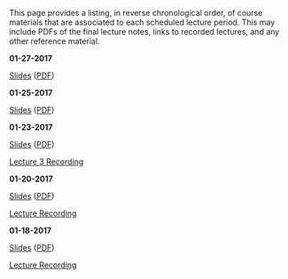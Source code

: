 <!--
.. title: Course Materials
.. slug: index
.. date: 2017-01-17 08:00:00 UTC-05:00
-->

This page provides a listing, in reverse chronological order, of course materials that are associated to each scheduled lecture period.  This may include PDFs of the final lecture notes, links to recorded lectures, and any other reference material.

<!--

**05-16-2017**

[Final Solution](/files/final_solution.pdf)

**05-02-2017**

<a href="//www.youtube.com/playlist?list=PL7Wioa6YOlZEQa9JF2h-jBjliZ3aBSGbH" target="_blank">Lecture 35 Recording</a>


**04-29-2017**

<a href="//www.youtube.com/playlist?list=PL7Wioa6YOlZGfjjtXYaOTGNIOWnElfwvD" target="_blank">Lecture 34 Recording</a>


**04-27-2017**

[Lecture 33 Notes](/files/04-27-2017.pdf)

<a href="//www.youtube.com/playlist?list=PL7Wioa6YOlZGU9bDaea1WqAsACZzggIhY" target="_blank">Lecture 33 Recording</a>


**04-25-2017**

[Lecture 32 Notes](/files/04-25-2017.pdf)

<a href="//www.youtube.com/playlist?list=PL7Wioa6YOlZGU9bDaea1WqAsACZzggIhY" target="_blank">Lecture 32 Recording</a>


**04-22-2017**

[Lecture 31 Notes](/files/04-22-2017.pdf)

<a href="//www.youtube.com/playlist?list=PL7Wioa6YOlZFb4riMyCXc36C76yehM7mO" target="_blank">Lecture 31 Recording</a>


**04-20-2017**

[Lecture 30 Notes](/files/04-20-2017.pdf)

<a href="//www.youtube.com/playlist?list=PL7Wioa6YOlZF3Yst4GsYBf2sJEQsyRRpe" target="_blank">Lecture 30 Recording</a>


**04-15-2017**

[Lecture 29 Notes](/files/04-15-2017.pdf)

<a href="//www.youtube.com/playlist?list=PL7Wioa6YOlZHD0U14ole1Ng9Aru77BqVD" target="_blank">Lecture 29 Recording</a>


**04-13-2017**

[Lecture 28 Notes](/files/04-13-2017.pdf)

<a href="//www.youtube.com/playlist?list=PL7Wioa6YOlZGF9N2OwA9KcAIe_M583ELe" target="_blank">Lecture 28 Recording</a>


**04-11-2017**

[Lecture 27 Notes](/files/04-11-2017.pdf)

<a href="//www.youtube.com/playlist?list=PL7Wioa6YOlZGjAjsnTFez6f6GPMhN-EeP" target="_blank">Lecture 27 Recording</a>


**04-08-2017**

<a href="http://johnfoster.pge.utexas.edu/PGE334-ResGeomechanics/slides/Lecture26.slides.html" target="_blank">Lecture 26 Slides</a> (<a href="http://johnfoster.pge.utexas.edu/PGE334-ResGeomechanics/slides/Lecture26.slides.pdf" target="_blank">PDF</a>)

<a href="//www.youtube.com/playlist?list=PL7Wioa6YOlZFEIkL98ezbkoIwgg17j6gP" target="_blank">Lecture 26 Recording</a>


**04-06-2017**

<a href="http://johnfoster.pge.utexas.edu/PGE334-ResGeomechanics/slides/Lecture25.slides.html" target="_blank">Lecture 25 Slides</a> (<a href="http://johnfoster.pge.utexas.edu/PGE334-ResGeomechanics/slides/Lecture21.slides.pdf" target="_blank">PDF</a>)

<a href="//www.youtube.com/playlist?list=PL7Wioa6YOlZE94tDa6WHIeWNEmJlPamp4" target="_blank">Lecture 25 Recording</a>



**04-04-2017**

<a href="http://johnfoster.pge.utexas.edu/PGE334-ResGeomechanics/slides/Lecture24.slides.html" target="_blank">Lecture 24 Slides</a> (<a href="http://johnfoster.pge.utexas.edu/PGE334-ResGeomechanics/slides/Lecture21.slides.pdf" target="_blank">PDF</a>)

<a href="//www.youtube.com/playlist?list=PL7Wioa6YOlZE94tDa6WHIeWNEmJlPamp4" target="_blank">Lecture 24 Recording</a>

[Midterm 2 Solution](/files/midterm2_solution.pdf)



**03-31-2017**

<a href="http://nbviewer.ipython.org/github/johntfoster/PGE334-ResGeomechanics/blob/gh-pages/files/assignment3-2017_solution.ipynb" target="_blank">Homework Assignment 3 Solution</a>

<a href="http://nbviewer.ipython.org/github/johntfoster/PGE334-ResGeomechanics/blob/gh-pages/files/assignment4_solution.ipynb" target="_blank">Homework Assignment 4 Solution</a>


**03-28-2017**

<a href="http://johnfoster.pge.utexas.edu/PGE334-ResGeomechanics/slides/Lecture23.slides.html" target="_blank">Lecture 23 Slides</a> (<a href="http://johnfoster.pge.utexas.edu/PGE334-ResGeomechanics/slides/Lecture21.slides.pdf" target="_blank">PDF</a>)

<a href="//www.youtube.com/playlist?list=PL7Wioa6YOlZFJDGGA9bQVxx7zA9gih6cZ" target="_blank">Lecture 23 Recording</a>


**03-25-2017**

<a href="http://johnfoster.pge.utexas.edu/PGE334-ResGeomechanics/slides/Lecture22.slides.html" target="_blank">Lecture 22 Slides</a> (<a href="http://johnfoster.pge.utexas.edu/PGE334-ResGeomechanics/slides/Lecture21.slides.pdf" target="_blank">PDF</a>)

<a href="//www.youtube.com/playlist?list=PL7Wioa6YOlZG6oLS-f8atmoR0-lKgiEhu" target="_blank">Lecture 22 Recording</a>


**03-23-2017**

<a href="http://johnfoster.pge.utexas.edu/PGE334-ResGeomechanics/slides/Lecture21.slides.html" target="_blank">Lecture 21 Slides</a> (<a href="http://johnfoster.pge.utexas.edu/PGE334-ResGeomechanics/slides/Lecture21.slides.pdf" target="_blank">PDF</a>)

<a href="//www.youtube.com/playlist?list=PL7Wioa6YOlZGcFd7NY_iHh_-Tmiuzd3_V" target="_blank">Lecture 21 Recording</a>

[Homework Assignment 4](/files/assignment4.pdf) (Due 03-28-2017)


**03-21-2017**

<a href="http://johnfoster.pge.utexas.edu/PGE334-ResGeomechanics/slides/Lecture20.slides.html" target="_blank">Lecture 20 Slides</a> (<a href="http://johnfoster.pge.utexas.edu/PGE334-ResGeomechanics/slides/Lecture20.slides.pdf" target="_blank">PDF</a>)

<a href="//www.youtube.com/playlist?list=PL7Wioa6YOlZFfq4okMc6ITN3Hv4j4fWn7" target="_blank">Lecture 20 Recording</a>


**03-09-2017**

<a href="http://johnfoster.pge.utexas.edu/PGE334-ResGeomechanics/slides/Lecture19.slides.html" target="_blank">Lecture 19 Slides</a> (<a href="http://johnfoster.pge.utexas.edu/PGE334-ResGeomechanics/slides/Lecture19.slides.pdf" target="_blank">PDF</a>)

<a href="//www.youtube.com/playlist?list=PL7Wioa6YOlZEPtmiQXMA39znvp_Om5Sxr" target="_blank">Lecture 19 Recording</a>


**03-07-2017**

<a href="http://johnfoster.pge.utexas.edu/PGE334-ResGeomechanics/slides/Lecture18.slides.html" target="_blank">Lecture 18 Slides</a> (<a href="http://johnfoster.pge.utexas.edu/PGE334-ResGeomechanics/slides/Lecture18.slides.pdf" target="_blank">PDF</a>)

<a href="//www.youtube.com/playlist?list=PL7Wioa6YOlZF2d_LORKjRQV5ROGbHXpKN" target="_blank">Lecture 18 Recording</a>


**03-02-2017**

[Homework Assignment 3](/files/assignment3.pdf) (Due 03-11-2017)

<a href="http://johnfoster.pge.utexas.edu/PGE334-ResGeomechanics/slides/Lecture17.slides.html" target="_blank">Lecture 17 Slides</a> (<a href="http://johnfoster.pge.utexas.edu/PGE334-ResGeomechanics/slides/Lecture17.slides.pdf" target="_blank">PDF</a>)


<a href="//www.youtube.com/playlist?list=PL7Wioa6YOlZHmqfgCpIvRtHxvv4sRxYo8" target="_blank">Lecture 17 Recording</a>


**02-29-2017**

<a href="http://johnfoster.pge.utexas.edu/PGE334-ResGeomechanics/slides/Lecture16.slides.html" target="_blank">Lecture 16 Slides</a> (<a href="http://johnfoster.pge.utexas.edu/PGE334-ResGeomechanics/slides/Lecture16.slides.pdf" target="_blank">PDF</a>)


<a href="//www.youtube.com/playlist?list=PL7Wioa6YOlZETuEjsH_irUOWo5MVhRtdi" target="_blank">Lecture 16 Recording</a>


**02-26-2017**

<a href="http://johnfoster.pge.utexas.edu/PGE334-ResGeomechanics/slides/Lecture15.slides.html" target="_blank">Lecture 15 Slides</a> (<a href="http://johnfoster.pge.utexas.edu/PGE334-ResGeomechanics/slides/Lecture15.slides.pdf" target="_blank">PDF</a>)


<a href="//www.youtube.com/playlist?list=PL7Wioa6YOlZFxhnkMGlhMrQXbuZuLuqjj" target="_blank">Lecture 15 Recording</a>


**02-24-2017**

<a href="http://johnfoster.pge.utexas.edu/PGE334-ResGeomechanics/slides/Lecture14.slides.html" target="_blank">Lecture 14 Slides</a> (<a href="http://johnfoster.pge.utexas.edu/PGE334-ResGeomechanics/slides/Lecture14.slides.pdf" target="_blank">PDF</a>)


<a href="//www.youtube.com/playlist?list=PL7Wioa6YOlZFGsjkMIuVHUgFXxj35SciP" target="_blank">Lecture 14 Recording</a>


**02-22-2017**

<a href="http://johnfoster.pge.utexas.edu/PGE334-ResGeomechanics/slides/Lecture13.slides.html" target="_blank">Lecture 13 Slides</a> (<a href="http://johnfoster.pge.utexas.edu/PGE334-ResGeomechanics/slides/Lecture13.slides.pdf" target="_blank">PDF</a>)

<a href="//www.youtube.com/playlist?list=PL7Wioa6YOlZHRJb2uV-0-brrh1FJsigJn" target="_blank">Lecture 13 Recording</a>


**02-19-2017**

<a href="http://johnfoster.pge.utexas.edu/PGE334-ResGeomechanics/slides/Lecture12.slides.html" target="_blank">Lecture 12 Slides</a> (<a href="http://johnfoster.pge.utexas.edu/PGE334-ResGeomechanics/slides/Lecture12.slides.pdf" target="_blank">PDF</a>)

<a href="//www.youtube.com/playlist?list=PL7Wioa6YOlZEqaAnh-XOMxqjc949_zJM5" target="_blank">Lecture 12 Recording</a>


**02-17-2017**

[Midterm 1 Solution](/files/midterm1_solution.pdf)


**02-15-2017**

<a href="http://nbviewer.ipython.org/github/johntfoster/PGE334-ResGeomechanics/blob/gh-pages/files/assignment2_solution-2017.ipynb" target="_blank">Homework Assignment 2 Solution</a>

**02-12-2017**

<a href="http://johnfoster.pge.utexas.edu/PGE334-ResGeomechanics/slides/Lecture11.slides.html" target="_blank">Lecture 11 Slides</a> (<a href="http://johnfoster.pge.utexas.edu/PGE334-ResGeomechanics/slides/Lecture11.slides.pdf" target="_blank">PDF</a>)

<a href="//www.youtube.com/playlist?list=PL7Wioa6YOlZG0gu2w7eZSCaRpqC9hWz1F" target="_blank">Lecture 11 Recording</a>


**02-10-2017**

<a href="http://johnfoster.pge.utexas.edu/PGE334-ResGeomechanics/slides/Lecture10.slides.html" target="_blank">Lecture 10 Slides</a> (<a href="http://johnfoster.pge.utexas.edu/PGE334-ResGeomechanics/slides/Lecture10.slides.pdf" target="_blank">PDF</a>)

<a href="//www.youtube.com/playlist?list=PL7Wioa6YOlZHtw7pZbwTWrg17TbxueXn6" target="_blank">Lecture 10 Recording</a>


**02-08-2017**

<a href="http://johnfoster.pge.utexas.edu/PGE334-ResGeomechanics/slides/Lecture9.slides.html" target="_blank">Lecture 9 Slides</a> (<a href="http://johnfoster.pge.utexas.edu/PGE334-ResGeomechanics/slides/Lecture9.slides.pdf" target="_blank">PDF</a>)

<a href="//www.youtube.com/playlist?list=PL7Wioa6YOlZEwlU1_gkZFyvcasVsCkOnn" target="_blank">Lecture 9 Recording</a>

[Homework Assignment 2](/files/assignment2.pdf) (Due 02-12-2017)


**02-05-2017**

<a href="http://johnfoster.pge.utexas.edu/PGE334-ResGeomechanics/slides/Lecture8.slides.html" target="_blank">Lecture 8 Slides</a> (<a href="http://johnfoster.pge.utexas.edu/PGE334-ResGeomechanics/slides/Lecture8.slides.pdf" target="_blank">PDF</a>)

<a href="https://www.youtube.com/playlist?list=PL7Wioa6YOlZFZ3ehlNfCyGIFqIjV1wkVc" target="_blank">Lecture 8 Recording</a>


**02-03-2017**

<a href="http://johnfoster.pge.utexas.edu/PGE334-ResGeomechanics/slides/Lecture7.slides.html" target="_blank">Lecture 7 Slides</a> (<a href="http://johnfoster.pge.utexas.edu/PGE334-ResGeomechanics/slides/Lecture7.slides.pdf" target="_blank">PDF</a>)

<a href="//www.youtube.com/playlist?list=PL7Wioa6YOlZG-vzezJLn5Sde5uEJBxaU1" target="_blank">Lecture 7 Recording</a>


**02-01-2017**

<a href="http://johnfoster.pge.utexas.edu/PGE334-ResGeomechanics/slides/Lecture6.slides.html" target="_blank">Lecture 6 Slides</a> (<a href="http://johnfoster.pge.utexas.edu/PGE334-ResGeomechanics/slides/Lecture6.slides.pdf" target="_blank">PDF</a>)

<a href="//www.youtube.com/playlist?list=PL7Wioa6YOlZFrsj--pS7fQoADFkY1HPB4" target="_blank">Lecture 6 Recording</a>

-->

**01-27-2017**

<a href="http://johnfoster.pge.utexas.edu/PGE334-ResGeomechanics/slides/Lecture4.slides.html" target="_blank">Slides</a> (<a href="http://johnfoster.pge.utexas.edu/PGE334-ResGeomechanics/slides/Lecture4.slides.pdf" target="_blank">PDF</a>)

<!--<a href="//www.youtube.com/playlist?list=PL7Wioa6YOlZHU3GUSleprhUhylyBXu4JF" target="_blank">Lecture 5 Recording</a>-->

**01-25-2017**

<a href="http://johnfoster.pge.utexas.edu/PGE334-ResGeomechanics/slides/Lecture3.slides.html" target="_blank">Slides</a> (<a href="http://johnfoster.pge.utexas.edu/PGE334-ResGeomechanics/slides/Lecture3.slides.pdf" target="_blank">PDF</a>)

<!--<a href="//www.youtube.com/playlist?list=PL7Wioa6YOlZFqyUP1AsGgmQWnmO4rmY_9" target="_blank">Lecture 4 Recording</a>-->

<!--[Homework Assignment 1](/files/assignment1.pdf) (Due 02-03-2017)-->


**01-23-2017**

<a href="http://johnfoster.pge.utexas.edu/PGE334-ResGeomechanics/slides/Lecture2.slides.html#/0/6" target="_blank">Slides</a> (<a href="http://johnfoster.pge.utexas.edu/PGE334-ResGeomechanics/slides/Lecture2.slides.pdf" target="_blank">PDF</a>)

<a href="https://www.youtube.com/playlist?list=PL7Wioa6YOlZFoemTuuRxjkQeXOv3HY81_" target="_blank">Lecture 3 Recording</a>


**01-20-2017**

<a href="http://johnfoster.pge.utexas.edu/PGE334-ResGeomechanics/slides/Lecture2.slides.html" target="_blank">Slides</a> (<a href="http://johnfoster.pge.utexas.edu/PGE334-ResGeomechanics/slides/Lecture2.slides.pdf" target="_blank">PDF</a>)

<a href="//www.youtube.com/playlist?list=PL7Wioa6YOlZEVQFR3F_8tYC22w6-fC3Do" target="_blank">Lecture Recording</a>


**01-18-2017**

<a href="http://johnfoster.pge.utexas.edu/PGE334-ResGeomechanics/slides/Lecture1.slides.html" target="_blank">Slides</a> (<a href="http://johnfoster.pge.utexas.edu/PGE334-ResGeomechanics/slides/Lecture1.slides.pdf" target="_blank">PDF</a>)

<a href="//www.youtube.com/playlist?list=PL7Wioa6YOlZHy8WW1KWjPwkIh4LIiBXPl" target="_blank">Lecture Recording</a>



